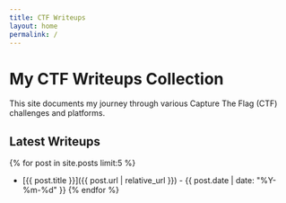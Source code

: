 ```yaml
---
title: CTF Writeups
layout: home
permalink: /
---
```


# My CTF Writeups Collection

This site documents my journey through various Capture The Flag (CTF) challenges and platforms.

## Latest Writeups

{% for post in site.posts limit:5 %}

- [{{ post.title }}]({{ post.url | relative_url }}) - {{ post.date | date: "%Y-%m-%d" }}
  {% endfor %}
